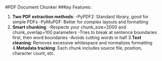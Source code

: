 #PDF Document Chunker
##Key Features:
1. **Two PDF extraction methods**:
-PyPDF2: Standard library, good for simple PDFs
-PyMuPDF: Better for complex layouts and formatting
2. **Smart chunking**:
-Respects your chunk_size=2000 and chunk_overlap=100 parameters
-Tries to break at sentence boundaries first, then word boundaries
-Avoids cutting words in half
3.**Text cleaning**: Removes excessive whitespace and normalizes formatting
4.**Metadata tracking**: Each chunk includes source file, position, character count, etc.

